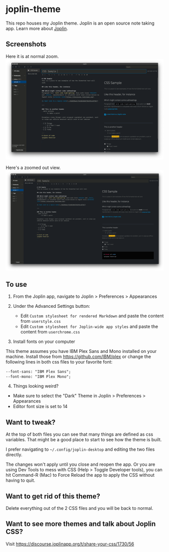 # joplin-theme

This repo houses my Joplin theme. Joplin is an open source note taking app.
Learn more about [Joplin](http://joplinapp.org).

## Screenshots
Here it is at normal zoom.
![normal-zoom.png](normal-zoom.png)

Here's a zoomed out view.
![full-screen.png](full-screen.png)

## To use
1. From the Joplin app, navigate to Joplin > Preferences > Appearances

2. Under the Advanced Settings button:
    - Edit `Custom stylesheet for rendered Markdown` and paste the content from `userstyle.css`
    - Edit `Custom stylesheet for Joplin-wide app styles` and paste the content from `userchrome.css`

3. Install fonts on your computer

This theme assumes you have IBM Plex Sans and Mono installed on your machine. Install those from https://github.com/IBM/plex or change the following lines in both css files to your favorite font:
```
--font-sans: "IBM Plex Sans";
--font-mono: "IBM Plex Mono";
```

4. Things looking weird?
- Make sure to select the "Dark" Theme in Joplin > Preferences > Appearances
- Editor font size is set to 14

## Want to tweak?
At the top of both files you can see that many things are defined as css variables. That might be a good place to start to see how the theme is built.

I prefer navigating to `~/.config/joplin-desktop` and editing the two files directly.

The changes won't apply until you close and reopen the app. Or you are using Dev Tools to mess with CSS (Help > Toggle Developer tools), you can hit Command-R (Mac) to Force Reload the app to apply the CSS without having to quit.

## Want to get rid of this theme?
Delete everything out of the 2 CSS files and you will be back to normal.

## Want to see more themes and talk about Joplin CSS? 
Visit https://discourse.joplinapp.org/t/share-your-css/1730/56
